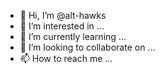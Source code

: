 - 👋 Hi, I’m @alt-hawks
- 👀 I’m interested in ...
- 🌱 I’m currently learning ...
- 💞️ I’m looking to collaborate on ...
- 📫 How to reach me ...

<!---
alt-hawks/alt-hawks is a ✨ special ✨ repository because its `README.md` (this file) appears on your GitHub profile.
You can click the Preview link to take a look at your changes.
--->
